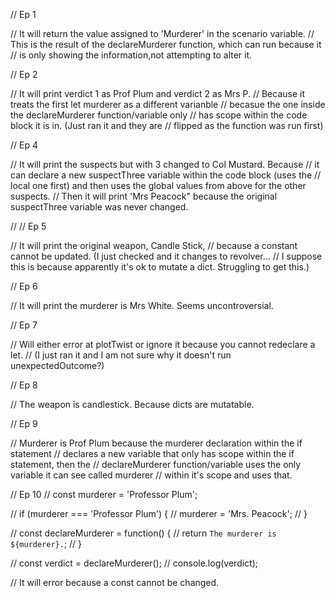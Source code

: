 // Ep 1

// It will return the value assigned to 'Murderer' in the scenario variable. 
// This is the result of the declareMurderer function, which can run because it 
// is only showing the information,not attempting to alter it.

// Ep 2

// It will print verdict 1 as Prof Plum and verdict 2 as Mrs P. 
// Because it treats the first let murderer as a different varianble 
// becasue the one inside the declareMurderer function/variable only 
// has scope within the code block it is in. (Just ran it and they are 
// flipped as the function was run first)

// Ep 4

// It will print the suspects but with 3 changed to Col Mustard. Because 
// it can declare a new suspectThree variable within the code block (uses the 
// local one first) and then uses the global values from above for the other suspects.
// Then it will print 'Mrs Peacock" because the original suspectThree variable was never changed.

// // Ep 5

// It will print the original weapon, Candle Stick, 
// because a constant cannot be updated. (I just checked and it changes to revolver... 
// I suppose this is because apparently it's ok to mutate a dict. Struggling to get this.)

// Ep 6

// It will print the murderer is Mrs White. Seems uncontroversial.

// Ep 7

// Will either error at plotTwist or ignore it because you cannot redeclare a let.
// (I just ran it and I am not sure why it doesn't run unexpectedOutcome?)

// Ep 8

// The weapon is candlestick. Because dicts are mutatable.

// Ep 9

// Murderer is Prof Plum because the murderer declaration within the if statement
// declares a new variable that only has scope within the if statement, then the
// declareMurderer function/variable uses the only variable it can see called murderer
// within it's scope and uses that.

// Ep 10
// const murderer = 'Professor Plum';

// if (murderer === 'Professor Plum') {
//     murderer = 'Mrs. Peacock';
// }

// const declareMurderer = function() {
//   return `The murderer is ${murderer}.`;
// }

// const verdict = declareMurderer();
// console.log(verdict);

// It will error because a const cannot be changed.